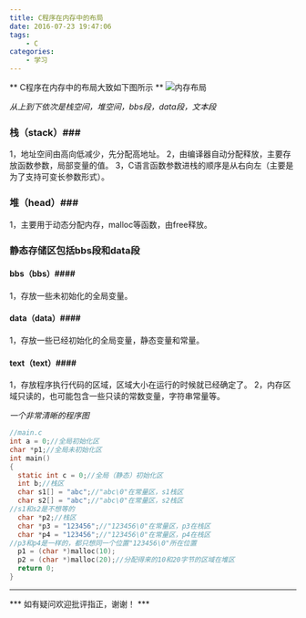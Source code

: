 ```yaml
---
title: C程序在内存中的布局
date: 2016-07-23 19:47:06
tags: 
    - C
categories:
    - 学习
---
```


** C程序在内存中的布局大致如下图所示 **
![内存布局](http://onl0zwdvm.bkt.clouddn.com/memory.png!blog)

*从上到下依次是栈空间，堆空间，bbs段，data段，文本段*

<!--more-->

### 栈（stack）###
1，地址空间由高向低减少，先分配高地址。
2，由编译器自动分配释放，主要存放函数参数，局部变量的值。
3，C语言函数参数进栈的顺序是从右向左（主要是为了支持可变长参数形式）。

### 堆（head）###
1，主要用于动态分配内存，malloc等函数，由free释放。

### 静态存储区包括bbs段和data段 ###
#### bbs（bbs）####
1，存放一些未初始化的全局变量。
#### data（data）####
1，存放一些已经初始化的全局变量，静态变量和常量。

#### text（text）####
1，存放程序执行代码的区域，区域大小在运行的时候就已经确定了。
2，内存区域只读的，也可能包含一些只读的常数变量，字符串常量等。

*一个非常清晰的程序图*
```C
//main.c
int a = 0;//全局初始化区
char *p1;//全局未初始化区
int main()
{
  static int c = 0;//全局（静态）初始化区
  int b;//栈区
  char s1[] = "abc";//"abc\0"在常量区，s1栈区
  char s2[] = "abc";//"abc\0"在常量区，s2栈区
//s1和s2是不想等的
  char *p2;//栈区
  char *p3 = "123456";//"123456\0"在常量区，p3在栈区
  char *p4 = "123456";//"123456\0"在常量区，p4在栈区
//p3和p4是一样的，都只想同一个位置"123456\0"所在位置
  p1 = (char *)malloc(10);
  p2 = (char *)malloc(20);//分配得来的10和20字节的区域在堆区
  return 0;
}
```

---

*** 如有疑问欢迎批评指正，谢谢！ ***
